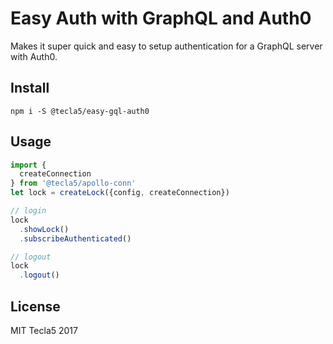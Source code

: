 # Easy Auth with GraphQL and Auth0

Makes it super quick and easy to setup authentication for a GraphQL server with Auth0.

## Install

`npm i -S @tecla5/easy-gql-auth0`

## Usage

```js
import {
  createConnection
} from '@tecla5/apollo-conn'
let lock = createLock({config, createConnection})

// login
lock
  .showLock()
  .subscribeAuthenticated()

// logout
lock
  .logout()
```

## License

MIT Tecla5 2017